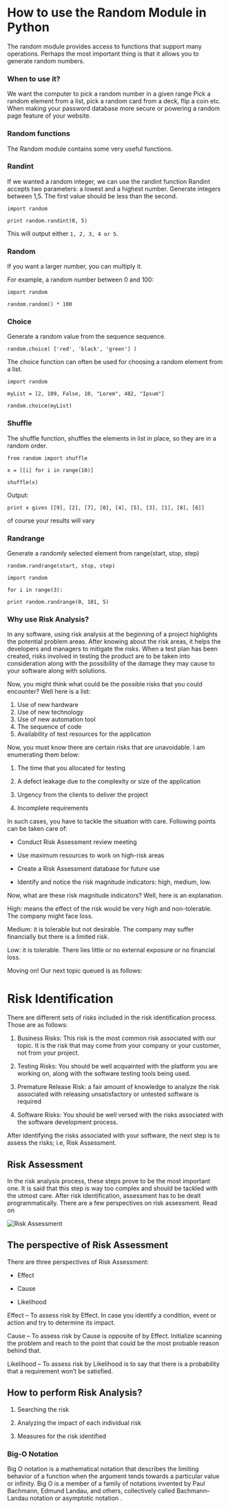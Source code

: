 # How to use the Random Module in Python

The random module provides access to functions that support many operations. Perhaps the most important thing is that it allows you to generate random numbers.

### When to use it?

We want the computer to pick a random number in a given range Pick a random element from a list, pick a random card from a deck, flip a coin etc. When making your password database more secure or powering a random page feature of your website.

### Random functions

The Random module contains some very useful functions.

### Randint

If we wanted a random integer, we can use the randint function Randint accepts two parameters: a lowest and a highest number. Generate integers between 1,5. The first value should be less than the second.

`import random`

`print random.randint(0, 5)`

This will output either `1, 2, 3, 4 or 5`.

### Random

If you want a larger number, you can multiply it.

For example, a random number between 0 and 100:

`import random`

`random.random() * 100`

### Choice

Generate a random value from the sequence sequence.

`random.choice( ['red', 'black', 'green'] )`

The choice function can often be used for choosing a random element from a list.

`import random`

`myList = [2, 109, False, 10, "Lorem", 482, "Ipsum"]`

`random.choice(myList)`

### Shuffle

The shuffle function, shuffles the elements in list in place, so they are in a random order.

`from random import shuffle`

`x = [[i] for i in range(10)]`

`shuffle(x)`

Output:

`print x gives [[9], [2], [7], [0], [4], [5], [3], [1], [8], [6]]`

of course your results will vary

### Randrange

Generate a randomly selected element from range(start, stop, step)

`random.randrange(start, stop, step)`

`import random`

`for i in range(3):`

`print random.randrange(0, 101, 5)`

### Why use Risk Analysis?

In any software, using risk analysis at the beginning of a project highlights the potential problem areas. After knowing about the risk areas, it helps the developers and managers to mitigate the risks. When a test plan has been created, risks involved in testing the product are to be taken into consideration along with the possibility of the damage they may cause to your software along with solutions.

Now, you might think what could be the possible risks that you could encounter? Well here is a list:

1. Use of new hardware
2. Use of new technology
3. Use of new automation tool
4. The sequence of code
5. Availability of test resources for the application

Now, you must know there are certain risks that are unavoidable. I am enumerating them below:

1. The time that you allocated for testing

2. A defect leakage due to the complexity or size of the application

3. Urgency from the clients to deliver the project

4. Incomplete requirements

In such cases, you have to tackle the situation with care. Following points can be taken care of:

- Conduct Risk Assessment review meeting

- Use maximum resources to work on high-risk areas

- Create a Risk Assessment database for future use

- Identify and notice the risk magnitude indicators: high, medium, low.

Now, what are these risk magnitude indicators? Well, here is an explanation.

High: means the effect of the risk would be very high and non-tolerable. The company might face loss.

Medium: it is tolerable but not desirable. The company may suffer financially but there is a limited risk.

Low: it is tolerable. There lies little or no external exposure or no financial loss.

Moving on! Our next topic queued is as follows:

# Risk Identification

There are different sets of risks included in the risk identification process. Those are as follows:

1. Business Risks: This risk is the most common risk associated with our topic. It is the risk that may come from your company or your customer, not from your project.

2. Testing Risks: You should be well acquainted with the platform you are working on, along with the software testing tools being used.

3. Premature Release Risk: a fair amount of knowledge to analyze the risk associated with releasing unsatisfactory or untested software is required

4. Software Risks: You should be well versed with the risks associated with the software development process.

After identifying the risks associated with your software, the next step is to assess the risks; i.e, Risk Assessment.

## Risk Assessment

In the risk analysis process, these steps prove to be the most important one. It is said that this step is way too complex and should be tackled with the utmost care. After risk identification, assessment has to be dealt programmatically. There are a few perspectives on risk assessment. Read on

![Risk Assessment](https://d1jnx9ba8s6j9r.cloudfront.net/blog/wp-content/uploads/2019/08/Picture1-768x422.png)

## The perspective of Risk Assessment

There are three perspectives of Risk Assessment:

- Effect

- Cause

- Likelihood

Effect – To assess risk by Effect. In case you identify a condition, event or action and try to determine its impact.

Cause – To assess risk by Cause is opposite of by Effect. Initialize scanning the problem and reach to the point that could be the most probable reason behind that.

Likelihood – To assess risk by Likelihood is to say that there is a probability that a requirement won’t be satisfied.

## How to perform Risk Analysis?

1. Searching the risk

2. Analyzing the impact of each individual risk

3. Measures for the risk identified

### Big-O Notation

Big O notation is a mathematical notation that describes the limiting behavior of a function when the argument tends towards a particular value or infinity. Big O is a member of a family of notations invented by Paul Bachmann, Edmund Landau, and others, collectively called Bachmann–Landau notation or asymptotic notation .
